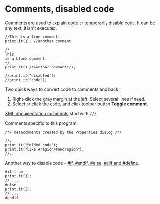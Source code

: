 # Comments, disabled code

Comments are used to explain code or temporarily disable code. It can be any text, it isn't executed.

```
//This is a line comment.
print.it(1); //another comment

/*
This
is a block comment.
*/
print.it(1 /*another comment*/);

//print.it("disabled");
//print.it("code");
```

Two quick ways to convert code to comments and back:

1. Right-click the gray margin at the left. Select several lines if need.
2. Select or click the code, and click toolbar button **Toggle comment**.

[XML documentation comments](https://www.google.com/search?q=C%23+XML+documentation+comments) start with `///`.

Comments specific to this program:

```
/*/ metacomments created by the Properties dialog /*/

//.
print.it("folded code");
print.it("like #region/#endregion");
//..
```

Another way to disable code - [#if, #endif, #else, #elif and #define](https://www.google.com/search?q=directive+%23if+%23else%2C+C%23+reference).

```
#if true
print.it(1);
// ...
#else
print.it(2);
// ...
#endif
```